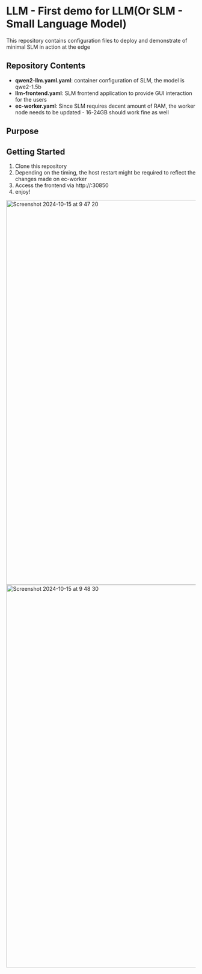 # LLM - First demo for LLM(Or SLM - Small Language Model)

This repository contains configuration files to deploy and demonstrate of minimal SLM in action at the edge

## Repository Contents

- **qwen2-llm.yaml.yaml**: container configuration of SLM, the model is qwe2-1.5b
- **llm-frontend.yaml**: SLM frontend application to provide GUI interaction for the users
- **ec-worker.yaml**: Since SLM requires decent amount of RAM, the worker node needs to be updated - 16-24GB should work fine as well

## Purpose

## Getting Started

1. Clone this repository
2. Depending on the timing, the host restart might be required to reflect the changes made on ec-worker
3. Access the frontend via http://<worker-node>:30850
4. enjoy!

<img width="1023" alt="Screenshot 2024-10-15 at 9 47 20" src="https://github.com/user-attachments/assets/4dc78f2c-1fe2-4e31-84bc-6b291a096dd5">

<img width="1018" alt="Screenshot 2024-10-15 at 9 48 30" src="https://github.com/user-attachments/assets/bc495f9e-7a8b-4c1b-958b-16897e126410">

